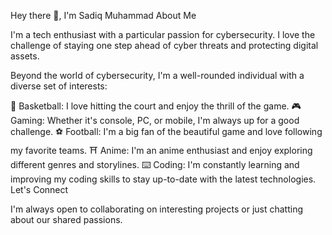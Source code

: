 Hey there 👋, I'm Sadiq Muhammad
About Me

I'm a tech enthusiast with a particular passion for cybersecurity. I love the challenge of staying one step ahead of cyber threats and protecting digital assets.

Beyond the world of cybersecurity, I'm a well-rounded individual with a diverse set of interests:

🏀 Basketball: I love hitting the court and enjoy the thrill of the game.
🎮 Gaming: Whether it's console, PC, or mobile, I'm always up for a good challenge.
⚽ Football: I'm a big fan of the beautiful game and love following my favorite teams.
⛩️ Anime: I'm an anime enthusiast and enjoy exploring different genres and storylines.
⌨️ Coding: I'm constantly learning and improving my coding skills to stay up-to-date with the latest technologies.
Let's Connect

I'm always open to collaborating on interesting projects or just chatting about our shared passions. 
